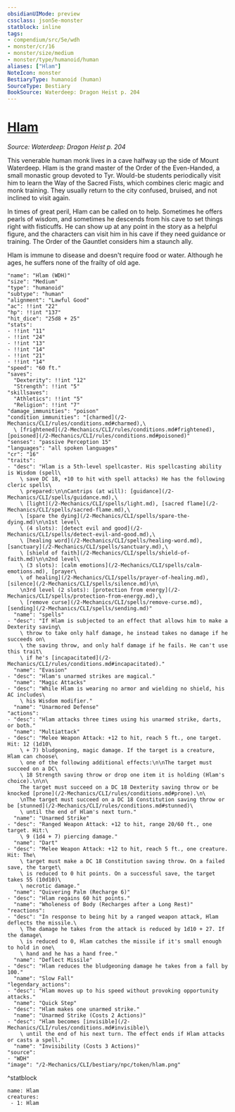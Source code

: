 ```yaml
---
obsidianUIMode: preview
cssclass: json5e-monster
statblock: inline
tags:
- compendium/src/5e/wdh
- monster/cr/16
- monster/size/medium
- monster/type/humanoid/human
aliases: ["Hlam"]
NoteIcon: monster
BestiaryType: humanoid (human)
SourceType: Bestiary
BookSource: Waterdeep: Dragon Heist p. 204
---
```

# [Hlam](2-Mechanics/CLI/bestiary/npc/hlam-wdh.md)
*Source: Waterdeep: Dragon Heist p. 204*  

This venerable human monk lives in a cave halfway up the side of Mount Waterdeep. Hlam is the grand master of the Order of the Even-Handed, a small monastic group devoted to Tyr. Would-be students periodically visit him to learn the Way of the Sacred Fists, which combines cleric magic and monk training. They usually return to the city confused, bruised, and not inclined to visit again.

In times of great peril, Hlam can be called on to help. Sometimes he offers pearls of wisdom, and sometimes he descends from his cave to set things right with fisticuffs. He can show up at any point in the story as a helpful figure, and the characters can visit him in his cave if they need guidance or training. The Order of the Gauntlet considers him a staunch ally.

Hlam is immune to disease and doesn't require food or water. Although he ages, he suffers none of the frailty of old age.

```statblock
"name": "Hlam (WDH)"
"size": "Medium"
"type": "humanoid"
"subtype": "human"
"alignment": "Lawful Good"
"ac": !!int "22"
"hp": !!int "137"
"hit_dice": "25d8 + 25"
"stats":
- !!int "11"
- !!int "24"
- !!int "13"
- !!int "14"
- !!int "21"
- !!int "14"
"speed": "60 ft."
"saves":
  "Dexterity": !!int "12"
  "Strength": !!int "5"
"skillsaves":
  "Athletics": !!int "5"
  "Religion": !!int "7"
"damage_immunities": "poison"
"condition_immunities": "[charmed](/2-Mechanics/CLI/rules/conditions.md#charmed),\
  \ [frightened](/2-Mechanics/CLI/rules/conditions.md#frightened), [poisoned](/2-Mechanics/CLI/rules/conditions.md#poisoned)"
"senses": "passive Perception 15"
"languages": "all spoken languages"
"cr": "16"
"traits":
- "desc": "Hlam is a 5th-level spellcaster. His spellcasting ability is Wisdom (spell\
    \ save DC 18, +10 to hit with spell attacks) He has the following cleric spells\
    \ prepared:\n\nCantrips (at will): [guidance](/2-Mechanics/CLI/spells/guidance.md),\
    \ [light](/2-Mechanics/CLI/spells/light.md), [sacred flame](/2-Mechanics/CLI/spells/sacred-flame.md),\
    \ [spare the dying](/2-Mechanics/CLI/spells/spare-the-dying.md)\n\n1st level\
    \ (4 slots): [detect evil and good](/2-Mechanics/CLI/spells/detect-evil-and-good.md),\
    \ [healing word](/2-Mechanics/CLI/spells/healing-word.md), [sanctuary](/2-Mechanics/CLI/spells/sanctuary.md),\
    \ [shield of faith](/2-Mechanics/CLI/spells/shield-of-faith.md)\n\n2nd level\
    \ (3 slots): [calm emotions](/2-Mechanics/CLI/spells/calm-emotions.md), [prayer\
    \ of healing](/2-Mechanics/CLI/spells/prayer-of-healing.md), [silence](/2-Mechanics/CLI/spells/silence.md)\n\
    \n3rd level (2 slots): [protection from energy](/2-Mechanics/CLI/spells/protection-from-energy.md),\
    \ [remove curse](/2-Mechanics/CLI/spells/remove-curse.md), [sending](/2-Mechanics/CLI/spells/sending.md)"
  "name": "spells"
- "desc": "If Hlam is subjected to an effect that allows him to make a Dexterity saving\
    \ throw to take only half damage, he instead takes no damage if he succeeds on\
    \ the saving throw, and only half damage if he fails. He can't use this trait\
    \ if he's [incapacitated](/2-Mechanics/CLI/rules/conditions.md#incapacitated)."
  "name": "Evasion"
- "desc": "Hlam's unarmed strikes are magical."
  "name": "Magic Attacks"
- "desc": "While Hlam is wearing no armor and wielding no shield, his AC includes\
    \ his Wisdom modifier."
  "name": "Unarmored Defense"
"actions":
- "desc": "Hlam attacks three times using his unarmed strike, darts, or both."
  "name": "Multiattack"
- "desc": "Melee Weapon Attack: +12 to hit, reach 5 ft., one target. Hit: 12 (1d10\
    \ + 7) bludgeoning, magic damage. If the target is a creature, Hlam can choose\
    \ one of the following additional effects:\n\nThe target must succeed on a DC\
    \ 18 Strength saving throw or drop one item it is holding (Hlam's choice).\n\n\
    The target must succeed on a DC 18 Dexterity saving throw or be knocked [prone](/2-Mechanics/CLI/rules/conditions.md#prone).\n\
    \nThe target must succeed on a DC 18 Constitution saving throw or be [stunned](/2-Mechanics/CLI/rules/conditions.md#stunned)\
    \ until the end of Hlam's next turn."
  "name": "Unarmed Strike"
- "desc": "Ranged Weapon Attack: +12 to hit, range 20/60 ft., one target. Hit:\
    \ 9 (1d4 + 7) piercing damage."
  "name": "Dart"
- "desc": "Melee Weapon Attack: +12 to hit, reach 5 ft., one creature. Hit: The\
    \ target must make a DC 18 Constitution saving throw. On a failed save, the target\
    \ is reduced to 0 hit points. On a successful save, the target takes 55 (10d10)\
    \ necrotic damage."
  "name": "Quivering Palm (Recharge 6)"
- "desc": "Hlam regains 60 hit points."
  "name": "Wholeness of Body (Recharges after a Long Rest)"
"reactions":
- "desc": "In response to being hit by a ranged weapon attack, Hlam deflects the missile.\
    \ The damage he takes from the attack is reduced by 1d10 + 27. If the damage\
    \ is reduced to 0, Hlam catches the missile if it's small enough to hold in one\
    \ hand and he has a hand free."
  "name": "Deflect Missile"
- "desc": "Hlam reduces the bludgeoning damage he takes from a fall by 100."
  "name": "Slow Fall"
"legendary_actions":
- "desc": "Hlam moves up to his speed without provoking opportunity attacks."
  "name": "Quick Step"
- "desc": "Hlam makes one unarmed strike."
  "name": "Unarmed Strike (Costs 2 Actions)"
- "desc": "Hlam becomes [invisible](/2-Mechanics/CLI/rules/conditions.md#invisible)\
    \ until the end of his next turn. The effect ends if Hlam attacks or casts a spell."
  "name": "Invisibility (Costs 3 Actions)"
"source":
- "WDH"
"image": "/2-Mechanics/CLI/bestiary/npc/token/hlam.png"
```
^statblock

```encounter-table
name: Hlam
creatures:
 - 1: Hlam
```
